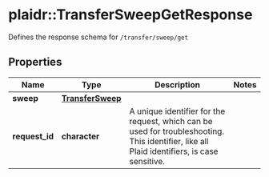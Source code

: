 # plaidr::TransferSweepGetResponse

Defines the response schema for `/transfer/sweep/get`

## Properties
Name | Type | Description | Notes
------------ | ------------- | ------------- | -------------
**sweep** | [**TransferSweep**](TransferSweep.md) |  | 
**request_id** | **character** | A unique identifier for the request, which can be used for troubleshooting. This identifier, like all Plaid identifiers, is case sensitive. | 


